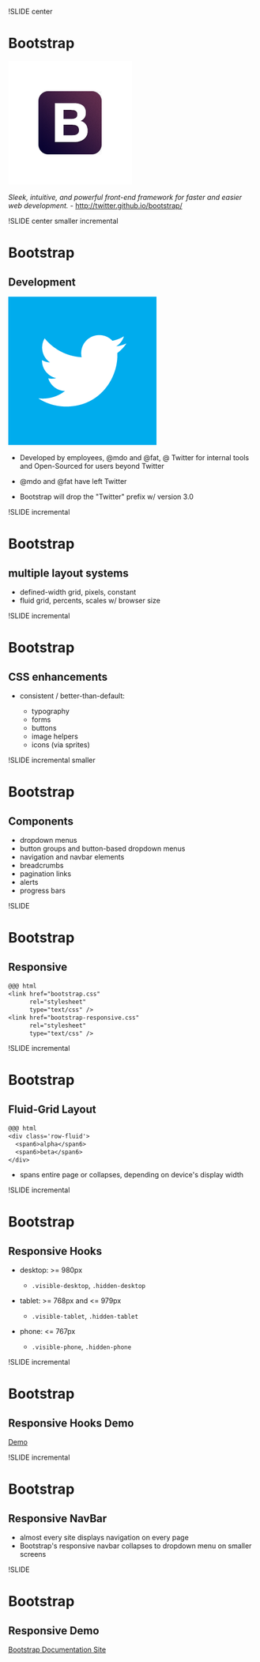 !SLIDE center
# Bootstrap

![B](bootstrap-logo.png)

*Sleek, intuitive, and powerful front-end framework for faster and easier web
development.* - <http://twitter.github.io/bootstrap/>

!SLIDE center smaller incremental
# Bootstrap

## Development

![bird](twitter-logo.png)

- Developed by employees, @mdo and @fat, @ Twitter for internal tools and
Open-Sourced for users beyond Twitter

- @mdo and @fat have left Twitter

- Bootstrap will drop the "Twitter" prefix w/ version 3.0

!SLIDE incremental
# Bootstrap

## multiple layout systems

- defined-width grid, pixels, constant
- fluid grid, percents, scales w/ browser size

!SLIDE incremental
# Bootstrap

## CSS enhancements

- consistent / better-than-default:

  - typography
  - forms
  - buttons
  - image helpers
  - icons (via sprites)

!SLIDE incremental smaller
# Bootstrap

## Components

- dropdown menus
- button groups and button-based dropdown menus
- navigation and navbar elements
- breadcrumbs
- pagination links
- alerts
- progress bars

!SLIDE
# Bootstrap

## Responsive

    @@@ html
    <link href="bootstrap.css"
          rel="stylesheet"
          type="text/css" />
    <link href="bootstrap-responsive.css"
          rel="stylesheet"
          type="text/css" />

!SLIDE incremental
# Bootstrap

## Fluid-Grid Layout

    @@@ html
    <div class='row-fluid'>
      <span6>alpha</span6>
      <span6>beta</span6>
    </div>

- spans entire page or collapses, depending on device's display width

!SLIDE incremental
# Bootstrap

## Responsive Hooks

- desktop: >= 980px
  - `.visible-desktop`, `.hidden-desktop`

- tablet: >= 768px and <= 979px
  - `.visible-tablet`, `.hidden-tablet`

- phone: <= 767px
  - `.visible-phone`, `.hidden-phone`

!SLIDE incremental
# Bootstrap

## Responsive Hooks Demo

[Demo](http://erikj.github.io/responsive-demo)

!SLIDE incremental
# Bootstrap

## Responsive NavBar

- almost every site displays navigation on every page
- Bootstrap's responsive navbar collapses to dropdown menu on smaller screens

!SLIDE
# Bootstrap

## Responsive Demo

[Bootstrap Documentation Site](http://twitter.github.io/bootstrap/)
